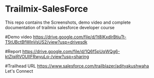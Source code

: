 # Trailmix-SalesForce
This repo contains the Screenshots, demo video and complete documentation of trailmix salesforce developer course

#Demo video https://drive.google.com/file/d/1t8IKxdIrBtiuTt-T5tUBctBfWlnVsUS2/view?usp=drivesdk

#Report https://drive.google.com/file/d/1Q6f5pUqWQg6-ktZlqiRVOUIlFRwyuLq-/view?usp=sharing

#Trailhead URL https://www.salesforce.com/trailblazer/adityakushwaha Let's Connect
